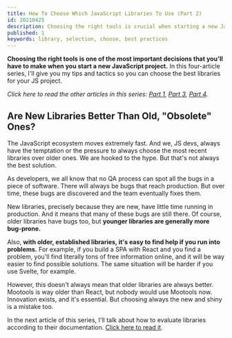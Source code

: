 ```yaml
---
title: How To Choose Which JavaScript Libraries To Use (Part 2)
id: 20210425
description: Choosing the right tools is crucial when starting a new JavaScript project. In this four-article series, I'll give you my tips and tactics to make the best choices.
published: 1
keywords: library, selection, choose, best practices
---
```


**Choosing the right tools is one of the most important decisions that you'll have to make when you start a new JavaScript project.**  In this four-article series, I'll give you my tips and tactics so you can choose the best libraries for your JS project.

_Click here to read the other articles in this series: [Part 1](https://nicozerpa.com/how-to-choose-which-javascript-libraries-to-use-part-1/), [Part 3](https://nicozerpa.com/how-to-choose-which-javascript-libraries-to-use-part-3/), [Part 4](https://nicozerpa.com/how-to-choose-which-javascript-libraries-to-use-part-4/)._

## Are New Libraries Better Than Old, "Obsolete" Ones?

The JavaScript ecosystem moves extremely fast. And we, JS devs, always have the temptation or the pressure to always choose the most recent libraries over older ones. We are hooked to the hype. But that's not always the best solution.

As developers, we all know that no QA process can spot all the bugs in a piece of software. There will always be bugs that reach production. But over time, these bugs are discovered and the team eventually fixes them.

New libraries, precisely because they are new, have little time running in production. And it means that many of these bugs are still there. Of course, older libraries have bugs too, but **younger libraries are generally more bug-prone.**

Also, **with older, established libraries, it's easy to find help if you run into problems.** For example, if you build a SPA with React and you find a problem, you'll find literally tons of free information online, and it will be way easier to find possible solutions. The same situation will be harder if you use Svelte, for example.

However, this doesn't always mean that older libraries are always better. Mootools is way older than React, but nobody would use Mootools now. Innovation exists, and it's essential. But choosing always the new and shiny is a mistake too.

In the next article of this series, I'll talk about how to evaluate libraries according to their documentation. [Click here to read it](https://nicozerpa.com/how-to-choose-which-javascript-libraries-to-use-part-3/).